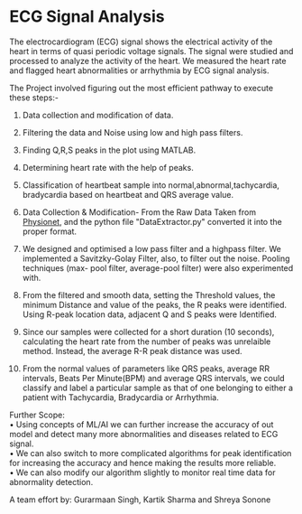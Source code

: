 # ECG Signal Analysis
The electrocardiogram (ECG) signal shows the electrical activity of the heart in terms of quasi periodic voltage signals. The signal were studied and processed to analyze the activity of the heart. We measured the heart rate and flagged heart abnormalities or arrhythmia by ECG signal analysis.


The Project involved figuring out the most efficient pathway to execute these steps:-

1) Data collection and modification of data.  
2) Filtering the data and Noise using low and high pass filters.  
3) Finding Q,R,S peaks in the plot using MATLAB.  
4) Determining heart rate with the help of peaks.  
5) Classification of heartbeat sample into normal,abnormal,tachycardia, bradycardia based on heartbeat and QRS average value.  



1) Data Collection & Modification- From the Raw Data Taken from [Physionet](https://physionet.org), and the python file "DataExtractor.py" converted it into the proper format.  

2) We designed and optimised a low pass filter and a highpass filter. We implemented a Savitzky-Golay Filter, also, to filter out the noise. Pooling techniques (max- pool filter, average-pool filter) were also experimented with.  

3) From the filtered and smooth data, setting the Threshold values, the minimum Distance and value of the peaks, the R peaks were identified. Using R-peak location data, adjacent Q and S peaks were Identified.  

4) Since our samples were collected for a short duration (10 seconds), calculating the heart rate from the number of peaks was unrelaible method. Instead, the average R-R peak distance was used.

5) From the normal values of parameters like QRS peaks, average RR intervals, Beats Per Minute(BPM) and average QRS intervals, we could classify and label a particular sample as that of one belonging to either a patient with Tachycardia, Bradycardia or Arrhythmia.  


Further Scope:  
• Using concepts of ML/AI we can further increase the accuracy of out model and detect many more abnormalities and diseases related to ECG signal.  
• We can also switch to more complicated algorithms for peak identification for increasing the accuracy and hence making the results more reliable.  
• We can also modify our algorithm slightly to monitor real time data for abnormality detection.  

A team effort by:
Gurarmaan Singh, Kartik Sharma and Shreya Sonone


